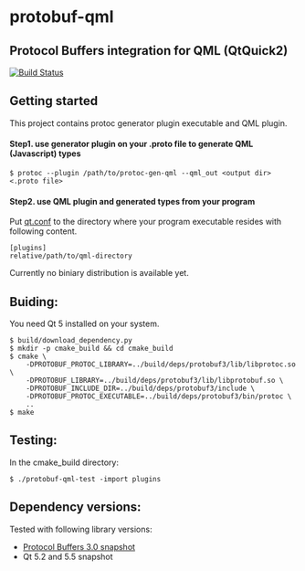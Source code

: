 protobuf-qml
============
Protocol Buffers integration for QML (QtQuick2)
---
[![Build Status](https://travis-ci.org/nsuke/protobuf-qml.svg?branch=master)](https://travis-ci.org/nsuke/protobuf-qml)

Getting started
---
This project contains protoc generator plugin executable and QML plugin.

#### Step1. use generator plugin on your .proto file to generate QML (Javascript) types
```
$ protoc --plugin /path/to/protoc-gen-qml --qml_out <output dir> <.proto file>
```
#### Step2. use QML plugin and generated types from your program

Put [qt.conf](http://doc.qt.io/qt-5/qt-conf.html) to the directory where your program executable resides with following content.
```
[plugins]
relative/path/to/qml-directory
```

Currently no biniary distribution is available yet.

Buiding:
---
You need Qt 5 installed on your system.
```
$ build/download_dependency.py
$ mkdir -p cmake_build && cd cmake_build
$ cmake \
    -DPROTOBUF_PROTOC_LIBRARY=../build/deps/protobuf3/lib/libprotoc.so \
    -DPROTOBUF_LIBRARY=../build/deps/protobuf3/lib/libprotobuf.so \
    -DPROTOBUF_INCLUDE_DIR=../build/deps/protobuf3/include \
    -DPROTOBUF_PROTOC_EXECUTABLE=../build/deps/protobuf3/bin/protoc \
    ..
$ make
```

Testing:
---
In the cmake_build directory:
```
$ ./protobuf-qml-test -import plugins
```

Dependency versions:
---
Tested with following library versions:
* [Protocol Buffers 3.0 snapshot](https://github.com/nsuke/protobuf-qml/releases/download/deps/protobuf3.tar.bz2)
* Qt 5.2 and 5.5 snapshot
